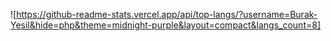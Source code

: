 ![https://github-readme-stats.vercel.app/api/top-langs/?username=Burak-Yesil&hide=php&theme=midnight-purple&layout=compact&langs_count=8]
